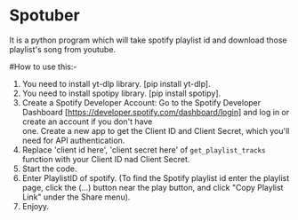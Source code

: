 # Spotuber
It is a python program which will take spotify playlist id and download those playlist's song from youtube.

#How to use this:-
1. You need to install yt-dlp library. [pip install yt-dlp].
2. You need to install spotipy library. [pip install spotipy].
3. Create a Spotify Developer Account: Go to the Spotify Developer Dashboard [https://developer.spotify.com/dashboard/login] and log in or create an account if you don't have  
   one. Create a new app to get the Client ID and Client Secret, which you'll need for API authentication.
4. Replace 'client id here', 'client secret here' of `get_playlist_tracks` function with your Client ID nad Client Secret.
5. Start the code.
6. Enter PlaylistID of spotify. (To find the Spotify playlist id enter the playlist page, click the (...) button near the play button, and click "Copy Playlist Link" under the    Share menu).
7. Enjoyy.
